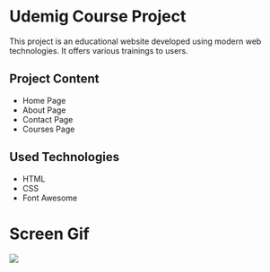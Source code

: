 <h1>Udemig Course Project</h1>

<p>This project is an educational website developed using modern web technologies. It offers various trainings to users.</p>

<h2>Project Content</h2>

<ul>
  <li>Home Page</li>
  <li>About Page</li>
  <li>Contact Page</li>
  <li>Courses Page</li>
</ul>

<h2>Used Technologies</h2>

<ul>
  <li>HTML</li>
  <li>CSS</li>
  <li>Font Awesome</li>
</ul>

<h1>Screen Gif</h1>

<img src="./img/udemigcourse.gif"/>
